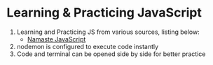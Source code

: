 # Learning & Practicing JavaScript

1. Learning and Practicing JS from various sources, listing below:
   - [Namaste JavaScript](https://www.youtube.com/watch?v=pN6jk0uUrD8&list=PLlasXeu85E9cQ32gLCvAvr9vNaUccPVNP&index=1)
2. nodemon is configured to execute code instantly
3. Code and terminal can be opened side by side for better practice
